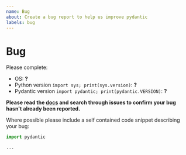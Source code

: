 ```yaml
---
name: Bug
about: Create a bug report to help us improve pydantic
labels: bug
---
```


# Bug

Please complete:
* OS: **?**
* Python version `import sys; print(sys.version)`: **?**
* Pydantic version `import pydantic; print(pydantic.VERSION)`: **?**

**Please read the [docs](https://pydantic-docs.helpmanual.io/) and search through issues to
confirm your bug hasn't already been reported.**

Where possible please include a self contained code snippet describing your bug:

```py
import pydantic

...
```
